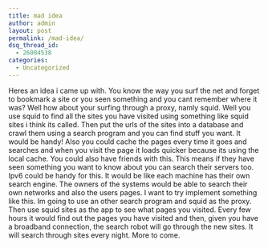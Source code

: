 ```yaml
---
title: mad idea
author: admin
layout: post
permalink: /mad-idea/
dsq_thread_id:
  - 26004538
categories:
  - Uncategorized
---
```

Heres an idea i came up with. You know the way you surf the net and forget to bookmark a site or you seen something and you cant remember where it was? Well how about your surfing through a proxy, namly squid. Well you use squid to find all the sites you have visited using something like squid sites i think its called. Then put the urls of the sites into a database and crawl them using a search program and you can find stuff you want. It would be handy! Also you could cache the pages every time it goes and searches and when you visit the page it loads quicker because its using the local cache. You could also have friends with this. This means if they have seen something you want to know about you can search their servers too. Ipv6 could be handy for this. It would be like each machine has their own search engine. The owners of the systems would be able to search their own networks and also the users pages. I want to try implement something like this. Im going to use an other search program and squid as the proxy. Then use squid sites as the app to see what pages you visited. Every few hours it would find out the pages you have visited and then, given you have a broadband connection, the search robot will go through the new sites. It will search through sites every night. More to come.